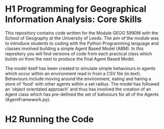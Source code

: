 # H1 Programming for Geographical Information Analysis: Core Skills 

This repository contains code written for the Module GEOG 5990M with the School of Geography at the University of Leeds. The aim of the module was to introduce students to coding with the Python Programming language and classes involved building a simple Agent Based Model (ABM). In this repository you will find versions of code from each practical class which builds on from the next to produce the final Agent Based Model.

The model itself has been created to simulate simple behaviours in agents which occur within an environment read in from a CSV file (in.text). Behaviours include moving around the environment, eating and haring a store of 'food' with other agents within a set radius. The model has followed an 'object orientated approach' and thus has involved the creation of an Agent class which has pre-defined the set of bahviours for all of the Agents (AgentFramework.py). 


# H2 Running the Code 

